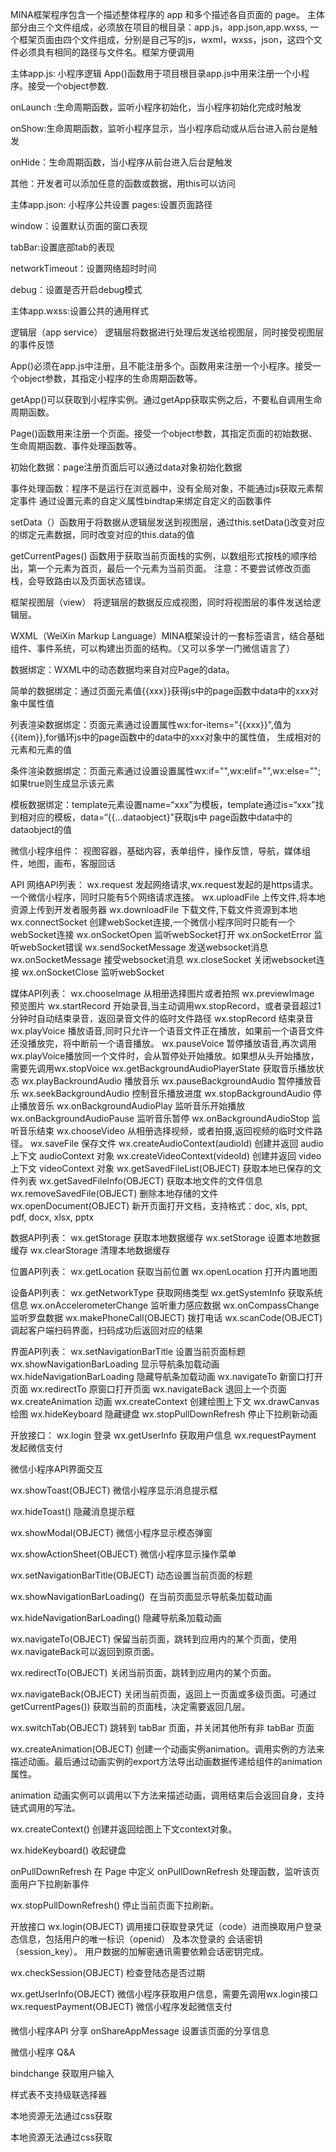 MINA框架程序包含一个描述整体程序的 app 和多个描述各自页面的 page。
主体部分由三个文件组成，必须放在项目的根目录：app.js，app.json,app.wxss,
一个框架页面由四个文件组成，分别是自己写的js，wxml，wxss，json，这四个文件必须具有相同的路径与文件名。框架方便调用


主体app.js: 小程序逻辑
App()函数用于项目根目录app.js中用来注册一个小程序。接受一个object参数.

onLaunch :生命周期函数，监听小程序初始化，当小程序初始化完成时触发

onShow:生命周期函数，监听小程序显示，当小程序启动或从后台进入前台是触发

onHide：生命周期函数，当小程序从前台进入后台是触发

其他：开发者可以添加任意的函数或数据，用this可以访问


主体app.json: 小程序公共设置
pages:设置页面路径

window：设置默认页面的窗口表现

tabBar:设置底部tab的表现

networkTimeout：设置网络超时时间

debug：设置是否开启debug模式

主体app.wxss:设置公共的通用样式


逻辑层（app service） 逻辑层将数据进行处理后发送给视图层，同时接受视图层的事件反馈

App()必须在app.js中注册，且不能注册多个。函数用来注册一个小程序。接受一个object参数，其指定小程序的生命周期函数等。

getApp()可以获取到小程序实例。通过getApp获取实例之后，不要私自调用生命周期函数。

Page()函数用来注册一个页面。接受一个object参数，其指定页面的初始数据、生命周期函数、事件处理函数等。

初始化数据：page注册页面后可以通过data对象初始化数据

事件处理函数：程序不是运行在浏览器中，没有全局对象，不能通过js获取元素帮定事件
通过设置元素的自定义属性bindtap来绑定自定义的函数事件

setData（）函数用于将数据从逻辑层发送到视图层，通过this.setData()改变对应的绑定元素数据，同时改变对应的this.data的值

getCurrentPages() 函数用于获取当前页面栈的实例，以数组形式按栈的顺序给出，第一个元素为首页，最后一个元素为当前页面。
注意：不要尝试修改页面栈，会导致路由以及页面状态错误。

框架视图层（view）  将逻辑层的数据反应成视图，同时将视图层的事件发送给逻辑层。

WXML（WeiXin Markup Language）MINA框架设计的一套标签语言，结合基础组件、事件系统，可以构建出页面的结构。（又可以多学一门微信语言了）

数据绑定：WXML中的动态数据均来自对应Page的data。

简单的数据绑定：通过页面元素值{{xxx}}获得js中的page函数中data中的xxx对象中属性值


列表渲染数据绑定：页面元素通过设置属性wx:for-items="{{xxx}}",值为{{item}},for循环js中的page函数中的data中的xxx对象中的属性值，
生成相对的元素和元素的值

条件渲染数据绑定：页面元素通过设置设置属性wx:if="",wx:elif="",wx:else="";如果true则生成显示该元素

模板数据绑定：template元素设置name=“xxx”为模板，template通过is=“xxx”找到相对应的模板，data=“{{...dataobject}”获取js中
page函数中data中的dataobject的值

微信小程序组件：
视图容器，基础内容，表单组件，操作反馈，导航，媒体组件，地图，画布，客服回话

API
网络API列表：
wx.request   		发起网络请求,wx.request发起的是https请求。一个微信小程序，同时只能有5个网络请求连接。
wx.uploadFile    	上传文件,将本地资源上传到开发者服务器
wx.downloadFile         下载文件,下载文件资源到本地
wx.connectSocket  	创建webSocket连接,一个微信小程序同时只能有一个webSocket连接
wx.onSocketOpen   	监听webSocket打开
wx.onSocketError	监听webSocket错误
wx.sendSocketMessage 	发送websocket消息
wx.onSocketMessage      接受websocket消息
wx.closeSocket 		关闭websocket连接
wx.onSocketClose	监听webSocket

媒体API列表：
wx.chooseImage			从相册选择图片或者拍照
wx.previewImage			预览图片
wx.startRecord			开始录音,当主动调用wx.stopRecord，或者录音超过1分钟时自动结束录音，返回录音文件的临时文件路径
wx.stopRecord			结束录音
wx.playVoice			播放语音,同时只允许一个语音文件正在播放，如果前一个语音文件还没播放完，将中断前一个语音播放。
wx.pauseVoice 			暂停播放语音,再次调用wx.playVoice播放同一个文件时，会从暂停处开始播放。如果想从头开始播放，需要先调用wx.stopVoice
wx.getBackgroundAudioPlayerState	获取音乐播放状态
wx.playBackroundAudio		播放音乐
wx.pauseBackgroundAudio		暂停播放音乐
wx.seekBackgroundAudio		控制音乐播放进度
wx.stopBackgroundAudio		停止播放音乐
wx.onBackgroundAudioPlay	监听音乐开始播放
wx.onBackgroundAudioPause	监听音乐暂停
wx.onBackgroundAudioStop	监听音乐结束
wx.chooseVideo			从相册选择视频，或者拍摄,返回视频的临时文件路径。
wx.saveFile			保存文件
wx.createAudioContext(audioId)   创建并返回 audio 上下文 audioContext 对象
wx.createVideoContext(videoId)	创建并返回 video 上下文 videoContext 对象
wx.getSavedFileList(OBJECT)	获取本地已保存的文件列表
wx.getSavedFileInfo(OBJECT)	获取本地文件的文件信息
wx.removeSavedFile(OBJECT)	删除本地存储的文件
wx.openDocument(OBJECT)		新开页面打开文档，支持格式：doc, xls, ppt, pdf, docx, xlsx, pptx

数据API列表：
wx.getStorage		获取本地数据缓存
wx.setStorage		设置本地数据缓存
wx.clearStorage		清理本地数据缓存

位置API列表：
wx.getLocation		获取当前位置
wx.openLocation		打开内置地图

设备API列表：
wx.getNetworkType		获取网络类型
wx.getSystemInfo		获取系统信息
wx.onAccelerometerChange	监听重力感应数据
wx.onCompassChange		监听罗盘数据
wx.makePhoneCall(OBJECT)  	拨打电话
wx.scanCode(OBJECT)		调起客户端扫码界面，扫码成功后返回对应的结果

界面API列表：
wx.setNavigationBarTitle	设置当前页面标题
wx.showNavigationBarLoading	显示导航条加载动画
wx.hideNavigationBarLoading	隐藏导航条加载动画
wx.navigateTo	新窗口打开页面
wx.redirectTo	原窗口打开页面
wx.navigateBack	退回上一个页面
wx.createAnimation	动画
wx.createContext	创建绘图上下文
wx.drawCanvas	绘图
wx.hideKeyboard	隐藏键盘
wx.stopPullDownRefresh	停止下拉刷新动画

开放接口：
wx.login		登录
wx.getUserInfo		获取用户信息
wx.requestPayment	发起微信支付


微信小程序API界面交互

wx.showToast(OBJECT)	微信小程序显示消息提示框

wx.hideToast()		隐藏消息提示框

wx.showModal(OBJECT)	微信小程序​显示模态弹窗

wx.showActionSheet(OBJECT)	微信小程序显示操作菜单

wx.setNavigationBarTitle(OBJECT)	 动态设置当前页面的标题

wx.showNavigationBarLoading()		​ 在当前页面显示导航条加载动画

wx.hideNavigationBarLoading()		隐藏导航条加载动画

wx.navigateTo(OBJECT)			保留当前页面，跳转到应用内的某个页面，使用wx.navigateBack可以返回到原页面。

wx.redirectTo(OBJECT)			关闭当前页面，跳转到应用内的某个页面。

wx.navigateBack(OBJECT)			关闭当前页面，返回上一页面或多级页面。可通过 getCurrentPages()) 获取当前的页面栈，决定需要返回几层。

wx.switchTab(OBJECT)			跳转到 tabBar 页面，并关闭其他所有非 tabBar 页面

wx.createAnimation(OBJECT)		 创建一个动画实例animation。调用实例的方法来描述动画。最后通过动画实例的export方法导出动画数据传递给组件的animation属性。

animation				动画实例可以调用以下方法来描述动画，调用结束后会返回自身，支持链式调用的写法。

wx.createContext()			 创建并返回绘图上下文context对象。

wx.hideKeyboard()			 收起键盘

onPullDownRefresh			在 Page 中定义 onPullDownRefresh 处理函数，监听该页面用户下拉刷新事件

wx.stopPullDownRefresh()		停止当前页面下拉刷新。


开放接口
wx.login(OBJECT)			调用接口获取登录凭证（code）进而换取用户登录态信息，包括用户的唯一标识（openid） 及本次登录的 会话密钥（session_key）。
					用户数据的加解密通讯需要依赖会话密钥完成。


wx.checkSession(OBJECT)			检查登陆态是否过期

wx.getUserInfo(OBJECT)			微信小程序获取用户信息，需要先调用wx.login接口

wx.requestPayment(OBJECT)		微信小程序发起微信支付


微信小程序API 分享 
onShareAppMessage		设置该页面的分享信息



微信小程序 Q&A

bindchange			获取用户输入

样式表不支持级联选择器

本地资源无法通过css获取

本地资源无法通过css获取

